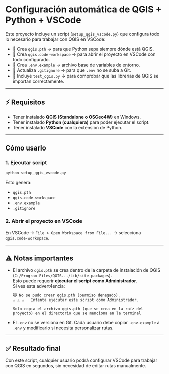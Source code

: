 # Configuración automática de QGIS + Python + VSCode

Este proyecto incluye un script (`setup_qgis_vscode.py`) que configura todo lo necesario para trabajar con QGIS en VSCode:

- 🐍 Crea `qgis.pth` → para que Python sepa siempre dónde está QGIS.
- 📂 Crea `qgis.code-workspace` → para abrir el proyecto en VSCode con todo configurado.
- 📝 Crea `.env.example` → archivo base de variables de entorno.
- 🚫 Actualiza `.gitignore` → para que `.env` no se suba a Git.
- 🧪 Incluye `test_qgis.py` → para comprobar que las librerías de QGIS se importan correctamente.

---

## ⚡ Requisitos
- Tener instalado **QGIS (Standalone o OSGeo4W)** en Windows.
- Tener instalado **Python (cualquiera)** para poder ejecutar el script.
- Tener instalado **VSCode** con la extensión de Python.

---

## Cómo usarlo

### 1. Ejecutar script
```bash
python setup_qgis_vscode.py
```

Esto genera:
- `qgis.pth`
- `qgis.code-workspace`
- `.env.example`
- `.gitignore`


### 2. Abrir el proyecto en VSCode
En VSCode → `File > Open Workspace from File...` → selecciona `qgis.code-workspace`.

---

## ⚠️ Notas importantes

- El archivo `qgis.pth` se crea dentro de la carpeta de instalación de QGIS  
  (`C:/Program Files/QGIS.../Lib/site-packages`).  
  Esto puede requerir **ejecutar el script como Administrador**.  
  Si ves esta advert4encia:  
  ```
  😿 No se pudo crear qgis.pth (permiso denegado).
  ⚠️ ⚠️ ⚠️   Intenta ejecutar este script como Administrador.

  Solo copia el archivo qgis.pth (que se crea en la raíz del proyecto) en el directorio que se menciona en la terminal 
  ```

- El `.env` no se versiona en Git. Cada usuario debe copiar `.env.example` a `.env` y modificarlo si necesita personalizar rutas.


---

## ✅ Resultado final
Con este script, cualquier usuario podrá configurar VSCode para trabajar con QGIS en segundos, sin necesidad de editar rutas manualmente.
